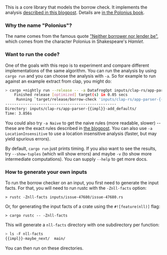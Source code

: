 This is a core library that models the borrow check. It implements the analysis
[described in this blogpost][post]. Details are [in the Polonius book][book].

[post]: http://smallcultfollowing.com/babysteps/blog/2018/04/27/an-alias-based-formulation-of-the-borrow-checker/
[book]: https://rust-lang.github.io/polonius/

### Why the name "Polonius"?

The name comes from the famous quote ["Neither borrower nor lender
be"][nblnb], which comes from the character Polonius in Shakespeare's
*Hamlet*.

[nblnb]: https://literarydevices.net/neither-a-borrower-nor-a-lender-be/

### Want to run the code?

One of the goals with this repo is to experiment and compare different
implementations of the same algorithm. You can run the analysis by using `cargo run`
and you can choose the analysis with `-a`. So for example to run against an example
extract from clap, you might do:

```bash
> cargo +nightly run --release -- -a DatafrogOpt inputs/clap-rs/app-parser-{{impl}}-add_defaults/
    Finished release [optimized] target(s) in 0.05 secs
     Running `target/release/borrow-check 'inputs/clap-rs/app-parser-{{impl}}-add_defaults/'`
--------------------------------------------------
Directory: inputs/clap-rs/app-parser-{{impl}}-add_defaults/
Time: 3.856s
```

You could also try `-a Naive` to get the naive rules (more readable,
slower) -- these are the exact rules described in [the
blogpost][post]. You can also use `-a LocationInsensitive` to use a
location insensitive analysis (faster, but may yield spurious errors).

By default, `cargo run` just prints timing. If you also want to see
the results, try `--show-tuples` (which will show errors) and maybe
`-v` (to show more intermediate computations). You can supply `--help`
to get more docs.

### How to generate your own inputs

To run the borrow checker on an input, you first need to generate the
input facts.  For that, you will need to run rustc with the
`-Znll-facts` option:

```
> rustc -Znll-facts inputs/issue-47680/issue-47680.rs
```

Or, for generating the input facts of a crate using the `#![feature(nll)]` flag:

```
> cargo rustc -- -Znll-facts
```

This will generate a `nll-facts` directory with one subdirectory per function:

```bash
> ls -F nll-facts
{{impl}}-maybe_next/  main/
```

You can then run on these directories.
